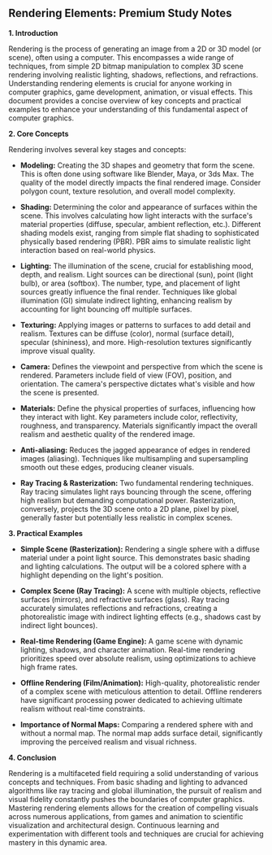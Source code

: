 ## Rendering Elements: Premium Study Notes

**1. Introduction**

Rendering is the process of generating an image from a 2D or 3D model (or scene), often using a computer.  This encompasses a wide range of techniques, from simple 2D bitmap manipulation to complex 3D scene rendering involving realistic lighting, shadows, reflections, and refractions.  Understanding rendering elements is crucial for anyone working in computer graphics, game development, animation, or visual effects.  This document provides a concise overview of key concepts and practical examples to enhance your understanding of this fundamental aspect of computer graphics.


**2. Core Concepts**

Rendering involves several key stages and concepts:

* **Modeling:**  Creating the 3D shapes and geometry that form the scene.  This is often done using software like Blender, Maya, or 3ds Max.  The quality of the model directly impacts the final rendered image.  Consider polygon count, texture resolution, and overall model complexity.

* **Shading:** Determining the color and appearance of surfaces within the scene. This involves calculating how light interacts with the surface's material properties (diffuse, specular, ambient reflection, etc.).  Different shading models exist, ranging from simple flat shading to sophisticated physically based rendering (PBR).  PBR aims to simulate realistic light interaction based on real-world physics.

* **Lighting:**  The illumination of the scene, crucial for establishing mood, depth, and realism.  Light sources can be directional (sun), point (light bulb), or area (softbox).  The number, type, and placement of light sources greatly influence the final render.  Techniques like global illumination (GI) simulate indirect lighting, enhancing realism by accounting for light bouncing off multiple surfaces.

* **Texturing:** Applying images or patterns to surfaces to add detail and realism.  Textures can be diffuse (color), normal (surface detail), specular (shininess), and more.  High-resolution textures significantly improve visual quality.

* **Camera:** Defines the viewpoint and perspective from which the scene is rendered. Parameters include field of view (FOV), position, and orientation.  The camera's perspective dictates what's visible and how the scene is presented.

* **Materials:** Define the physical properties of surfaces, influencing how they interact with light.  Key parameters include color, reflectivity, roughness, and transparency.  Materials significantly impact the overall realism and aesthetic quality of the rendered image.

* **Anti-aliasing:** Reduces the jagged appearance of edges in rendered images (aliasing).  Techniques like multisampling and supersampling smooth out these edges, producing cleaner visuals.

* **Ray Tracing & Rasterization:**  Two fundamental rendering techniques.  Ray tracing simulates light rays bouncing through the scene, offering high realism but demanding computational power.  Rasterization, conversely, projects the 3D scene onto a 2D plane, pixel by pixel, generally faster but potentially less realistic in complex scenes.


**3. Practical Examples**

* **Simple Scene (Rasterization):** Rendering a single sphere with a diffuse material under a point light source.  This demonstrates basic shading and lighting calculations.  The output will be a colored sphere with a highlight depending on the light's position.

* **Complex Scene (Ray Tracing):** A scene with multiple objects, reflective surfaces (mirrors), and refractive surfaces (glass).  Ray tracing accurately simulates reflections and refractions, creating a photorealistic image with indirect lighting effects (e.g., shadows cast by indirect light bounces).

* **Real-time Rendering (Game Engine):** A game scene with dynamic lighting, shadows, and character animation.  Real-time rendering prioritizes speed over absolute realism, using optimizations to achieve high frame rates.

* **Offline Rendering (Film/Animation):** High-quality, photorealistic render of a complex scene with meticulous attention to detail.  Offline renderers have significant processing power dedicated to achieving ultimate realism without real-time constraints.

* **Importance of Normal Maps:** Comparing a rendered sphere with and without a normal map.  The normal map adds surface detail, significantly improving the perceived realism and visual richness.


**4. Conclusion**

Rendering is a multifaceted field requiring a solid understanding of various concepts and techniques.  From basic shading and lighting to advanced algorithms like ray tracing and global illumination, the pursuit of realism and visual fidelity constantly pushes the boundaries of computer graphics.  Mastering rendering elements allows for the creation of compelling visuals across numerous applications, from games and animation to scientific visualization and architectural design.  Continuous learning and experimentation with different tools and techniques are crucial for achieving mastery in this dynamic area.